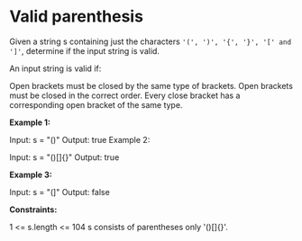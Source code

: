 # Valid parenthesis

Given a string s containing just the characters `'(', ')', '{', '}', '[' and ']'`, determine if the input string is valid.

An input string is valid if:

Open brackets must be closed by the same type of brackets.
Open brackets must be closed in the correct order.
Every close bracket has a corresponding open bracket of the same type.
 

**Example 1:**

Input: s = "()"
Output: true
Example 2:

Input: s = "()[]{}"
Output: true

**Example 3:**

Input: s = "(]"
Output: false
 
**Constraints:**

1 <= s.length <= 104
s consists of parentheses only '()[]{}'.
